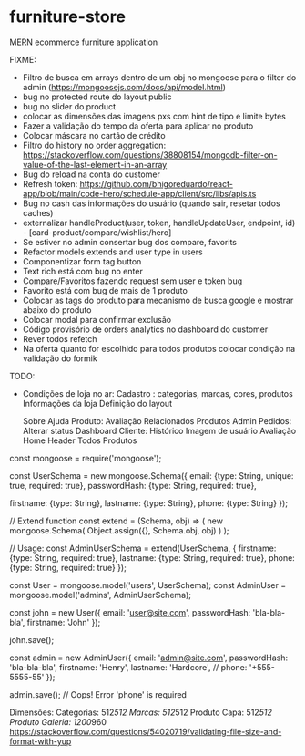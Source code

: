 # furniture-store
MERN ecommerce furniture application

FIXME:
  - Filtro de busca em arrays dentro de um obj no mongoose para o filter do admin (https://mongoosejs.com/docs/api/model.html)
  - bug no protected route do layout public
  - bug no slider do product
  - colocar as dimensões das imagens pxs com hint de tipo e limite bytes
  - Fazer a validação do tempo da oferta para aplicar no produto
  - Colocar máscara no cartão de crédito
  - Filtro do history no order aggregation: https://stackoverflow.com/questions/38808154/mongodb-filter-on-value-of-the-last-element-in-an-array
  - Bug do reload na conta do customer
  - Refresh token: https://github.com/bhigoreduardo/react-app/blob/main/code-hero/schedule-app/client/src/libs/apis.ts
  - Bug no cash das informações do usuário (quando sair, resetar todos caches)
  - externalizar handleProduct(user, token, handleUpdateUser, endpoint, id) - [card-product/compare/wishlist/hero]
  - Se estiver no admin consertar bug dos compare, favorits
  - Refactor models extends and user type in users
  - Componentizar form tag button
  - Text rich está com bug no enter
  - Compare/Favoritos fazendo request sem user e token bug
  - Favorito está com bug de mais de 1 produto
  - Colocar as tags do produto para mecanismo de busca google e mostrar abaixo do produto
  - Colocar modal para confirmar exclusão
  - Código provisório de orders analytics no dashboard do customer
  - Rever todos refetch
  - Na oferta quanto for escolhido para todos produtos colocar condição na validação do formik

TODO:
  - Condições de loja no ar:
    Cadastro : categorias, marcas, cores, produtos
    Informações da loja
    Definição do layout

    Sobre
Ajuda
Produto:
	Avaliação
	Relacionados
Produtos
Admin Pedidos:
	Alterar status
Dashboard Cliente:
	Histórico
	Imagem de usuário
	Avaliação
Home
Header Todos Produtos

const mongoose = require('mongoose');

const UserSchema = new mongoose.Schema({
  email: {type: String, unique: true, required: true},
  passwordHash: {type: String, required: true},

  firstname: {type: String},
  lastname: {type: String},
  phone: {type: String}
});

// Extend function
const extend = (Schema, obj) => (
  new mongoose.Schema(
    Object.assign({}, Schema.obj, obj)
  )
);

// Usage:
const AdminUserSchema = extend(UserSchema, {
  firstname: {type: String, required: true},
  lastname: {type: String, required: true},
  phone: {type: String, required: true}
});

const User = mongoose.model('users', UserSchema);
const AdminUser = mongoose.model('admins', AdminUserSchema);

const john = new User({
  email: 'user@site.com',
  passwordHash: 'bla-bla-bla',
  firstname: 'John'
});

john.save();

const admin = new AdminUser({
  email: 'admin@site.com',
  passwordHash: 'bla-bla-bla',
  firstname: 'Henry',
  lastname: 'Hardcore',
  // phone: '+555-5555-55'
});

admin.save();
// Oops! Error 'phone' is required

Dimensões:
	Categorias: 512*512
	Marcas: 512*512
	Produto Capa: 512*512
	Produto Galeria: 1200*960
  https://stackoverflow.com/questions/54020719/validating-file-size-and-format-with-yup